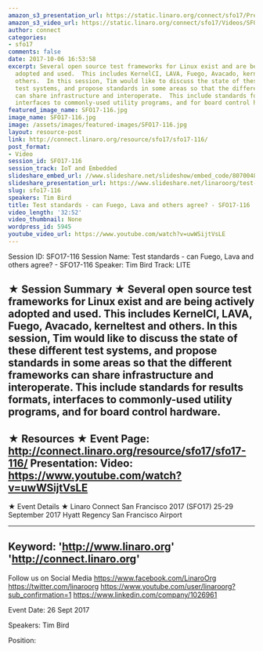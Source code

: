 ```yaml
---
amazon_s3_presentation_url: https://static.linaro.org/connect/sfo17/Presentations/SFO17-116%20Test-Standards-LC-2017%20.pdf
amazon_s3_video_url: https://static.linaro.org/connect/sfo17/Videos/SFO17-116%20Test%20standards%20-%20can%20Fuego%2C%20LAVA%20and%20others%20agree.mp4
author: connect
categories:
- sfo17
comments: false
date: 2017-10-06 16:53:58
excerpt: Several open source test frameworks for Linux exist and are being actively
  adopted and used.  This includes KernelCI, LAVA, Fuego, Avacado, kerneltest and
  others.  In this session, Tim would like to discuss the state of these different
  test systems, and propose standards in some areas so that the different frameworks
  can share infrastructure and interoperate.  This include standards for results formats,
  interfaces to commonly-used utility programs, and for board control hardware.
featured_image_name: SFO17-116.jpg
image_name: SFO17-116.jpg
image: /assets/images/featured-images/SFO17-116.jpg
layout: resource-post
link: http://connect.linaro.org/resource/sfo17/sfo17-116/
post_format:
- Video
session_id: SFO17-116
session_track: IoT and Embedded
slideshare_embed_url: //www.slideshare.net/slideshow/embed_code/80700483
slideshare_presentation_url: https://www.slideshare.net/linaroorg/test-standards-can-fuego-lava-and-others-agree-sfo17116
slug: sfo17-116
speakers: Tim Bird
title: Test standards - can Fuego, Lava and others agree? - SFO17-116
video_length: '32:52'
video_thumbnail: None
wordpress_id: 5945
youtube_video_url: https://www.youtube.com/watch?v=uwWSijtVsLE
---
```


Session ID: SFO17-116
Session Name: Test standards - can Fuego, Lava and others agree? - SFO17-116
Speaker: Tim Bird
Track: LITE

★ Session Summary ★
Several open source test frameworks for Linux exist and are being actively adopted and used. This includes KernelCI, LAVA, Fuego, Avacado, kerneltest and others. In this session, Tim would like to discuss the state of these different test systems, and propose standards in some areas so that the different frameworks can share infrastructure and interoperate. This include standards for results formats, interfaces to commonly-used utility programs, and for board control hardware.
---------------------------------------------------
★ Resources ★
Event Page: http://connect.linaro.org/resource/sfo17/sfo17-116/
Presentation:
Video: https://www.youtube.com/watch?v=uwWSijtVsLE
---------------------------------------------------

★ Event Details ★
Linaro Connect San Francisco 2017 (SFO17)
25-29 September 2017
Hyatt Regency San Francisco Airport

---------------------------------------------------
Keyword:
'http://www.linaro.org'
'http://connect.linaro.org'
---------------------------------------------------
Follow us on Social Media
https://www.facebook.com/LinaroOrg
https://twitter.com/linaroorg
https://www.youtube.com/user/linaroorg?sub_confirmation=1
https://www.linkedin.com/company/1026961

Event Date: 26 Sept 2017

Speakers: Tim Bird

Position: